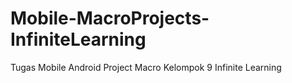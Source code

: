 # Mobile-MacroProjects-InfiniteLearning
Tugas Mobile Android Project Macro Kelompok 9 Infinite Learning
